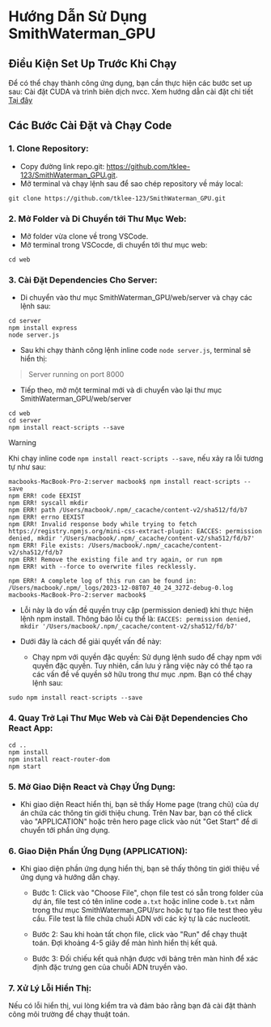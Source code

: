 # Hướng Dẫn Sử Dụng SmithWaterman_GPU
## Điều Kiện Set Up Trước Khi Chạy
Để có thể chạy thành công ứng dụng, bạn cần thực hiện các bước set up sau:
Cài đặt CUDA và trình biên dịch nvcc. Xem hướng dẫn cài đặt chi tiết [Tại đây](https://drive.google.com/file/d/116fM9du8O-RDzH_G_jkNObnTDc71Z5Kt/view?usp=sharing)

## Các Bước Cài Đặt và Chạy Code
### 1. Clone Repository:
- Copy đường link repo.git: https://github.com/tklee-123/SmithWaterman_GPU.git.
- Mở terminal và chạy lệnh sau để sao chép repository về máy local:
```
git clone https://github.com/tklee-123/SmithWaterman_GPU.git
```

### 2. Mở Folder và Di Chuyển tới Thư Mục Web:
- Mở folder vừa clone về trong VSCode.
- Mở terminal trong VSCocde, di chuyển tới thư mục web:
```
cd web
```

### 3. Cài Đặt Dependencies Cho Server:
- Di chuyển vào thư mục SmithWaterman_GPU/web/server và chạy các lệnh sau:
```
cd server
npm install express
node server.js
```
- Sau khi chạy thành công lệnh inline code `node server.js`, terminal sẽ hiển thị:
> Server running on port 8000
- Tiếp theo, mở một terminal mới và di chuyển vào lại thư mục SmithWaterman_GPU/web/server
```
cd web
cd server
npm install react-scripts --save
```
> [!WARNING]
> Khi chạy inline code `npm install react-scripts --save`, nếu xảy ra lỗi tương tự như sau:
```
macbooks-MacBook-Pro-2:server macbook$ npm install react-scripts --save
npm ERR! code EEXIST
npm ERR! syscall mkdir
npm ERR! path /Users/macbook/.npm/_cacache/content-v2/sha512/fd/b7
npm ERR! errno EEXIST
npm ERR! Invalid response body while trying to fetch https://registry.npmjs.org/mini-css-extract-plugin: EACCES: permission denied, mkdir '/Users/macbook/.npm/_cacache/content-v2/sha512/fd/b7'
npm ERR! File exists: /Users/macbook/.npm/_cacache/content-v2/sha512/fd/b7
npm ERR! Remove the existing file and try again, or run npm
npm ERR! with --force to overwrite files recklessly.

npm ERR! A complete log of this run can be found in: /Users/macbook/.npm/_logs/2023-12-08T07_40_24_327Z-debug-0.log
macbooks-MacBook-Pro-2:server macbook$ 
```
- Lỗi này là do vấn đề quyền truy cập (permission denied) khi thực hiện lệnh npm install. Thông báo lỗi cụ thể là:
`EACCES: permission denied, mkdir '/Users/macbook/.npm/_cacache/content-v2/sha512/fd/b7'`
- Dưới đây là cách để giải quyết vấn đề này:

   - Chạy npm với quyền đặc quyền: Sử dụng lệnh sudo để chạy npm với quyền đặc quyền. Tuy nhiên, cần lưu ý rằng việc này có thể tạo ra các vấn đề về quyền sở hữu trong thư mục .npm. Bạn có thể chạy lệnh sau:
```
sudo npm install react-scripts --save
```

### 4. Quay Trở Lại Thư Mục Web và Cài Đặt Dependencies Cho React App:
```
cd ..
npm install
npm install react-router-dom
npm start
```

### 5. Mở Giao Diện React và Chạy Ứng Dụng:
- Khi giao diện React hiển thị, bạn sẽ thấy Home page (trang chủ) của dự án chứa các thông tin giới thiệu chung. Trên Nav bar, bạn có thể click vào "APPLICATION" hoặc trên hero page click vào nút "Get Start" để di chuyển tới phần ứng dụng.

### 6. Giao Diện Phần Ứng Dụng (APPLICATION):
- Khi giao diện phần ứng dụng hiển thị, bạn sẽ thấy thông tin giới thiệu về ứng dụng và hướng dẫn chạy.

   - Bước 1: Click vào "Choose File", chọn file test có sẵn trong folder của dự án, file test có tên inline code `a.txt` hoặc inline code `b.txt` nằm trong thư mục SmithWaterman_GPU/src hoặc tự tạo file test theo yêu cầu. File test là file chứa chuỗi ADN với các ký tự là các nucleotit.
  
   - Bước 2: Sau khi hoàn tất chọn file, click vào "Run" để chạy thuật toán. Đợi khoảng 4-5 giây để màn hình hiển thị kết quả.
  
   - Bước 3: Đối chiếu kết quả nhận được với bảng trên màn hình để xác định đặc trưng gen của chuỗi ADN truyền vào.

### 7. Xử Lý Lỗi Hiển Thị:

Nếu có lỗi hiển thị, vui lòng kiểm tra và đảm bảo rằng bạn đã cài đặt thành công môi trường để chạy thuật toán.






